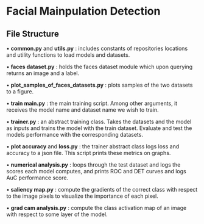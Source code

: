 # Facial Mainpulation Detection
## File Structure

• **common.py** and **utils.py** : includes constants of repositories locations
and utility functions to load models and datasets.

• **faces dataset.py** : holds the faces dataset module which upon querying
returns an image and a label.

• **plot_samples_of_faces_datasets.py** : plots samples of the two datasets to a figure.

• **train main.py** : the main training script. Among other arguments, it
receives the model name and dataset name we wish to train.

• **trainer.py** : an abstract training class. Takes the datasets and the model
as inputs and trains the model with the train dataset. Evaluate and test
the models performance with the corresponding datasets.

• **plot accuracy** and **loss.py** : the trainer abstract class logs loss and
accuracy to a json file. This script prints these metrics on graphs.

• **numerical analysis.py** : loops through the test dataset and logs the
scores each model computes, and prints ROC and DET curves and logs
AuC performance score.

• **saliency map.py** : compute the gradients of the correct class with respect to the image pixels to visualize the importance of each pixel.

• **grad cam analysis.py** : compute the class activation map of an image with respect to some layer of the model.
